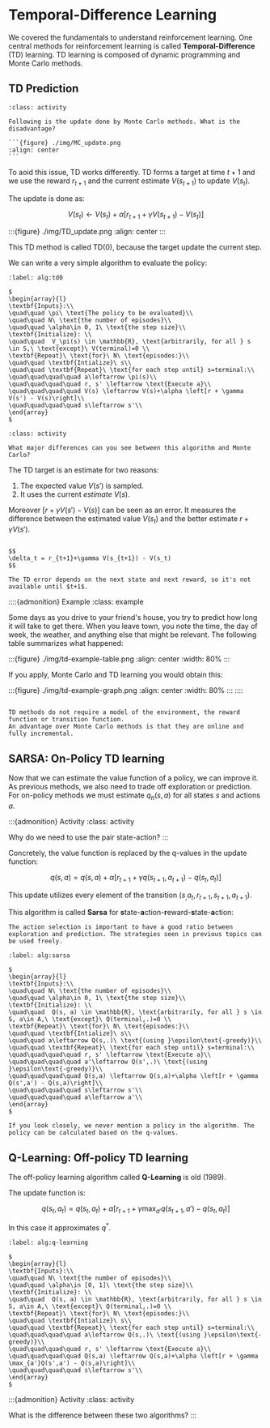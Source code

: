 # Temporal-Difference Learning

We covered the fundamentals to understand reinforcement learning. One central methods for reinforcement learning is called **Temporal-Difference** (TD) learning. TD learning is composed of dynamic programming and Monte Carlo methods.

## TD Prediction

````{admonition} Activity
:class: activity

Following is the update done by Monte Carlo methods. What is the disadvantage?

```{figure} ./img/MC_update.png
:align: center
```
````

To aoid this issue, TD works differently. TD forms a target at time $t+1$ and we use the reward $r_{t+1}$ and the current estimate $V(s_{t+1})$ to update $V(s_{t})$.

The update is done as:

$$
V(s_t) \leftarrow V(s_t) + \alpha\left[ r_{t+1} + \gamma V(s_{t+1}) - V(s_t) \right]
$$

:::{figure} ./img/TD_update.png
:align: center
:::

This TD method is called TD(0), because the target update the current step. 

We can write a very simple algorithm to evaluate the policy:

```{prf:algorithm} Algorithm TD(0)
:label: alg:td0

$
\begin{array}{l}
\textbf{Inputs}:\\
\quad\quad \pi\ \text{The policy to be evaluated}\\
\quad\quad N\ \text{the number of episodes}\\
\quad\quad \alpha\in 0, 1\ \text{the step size}\\
\textbf{Initialize}: \\
\quad\quad  V_\pi(s) \in \mathbb{R}, \text{arbitrarily, for all } s \in S,\ \text{except}\ V(terminal)=0 \\
\textbf{Repeat}\ \text{for}\ N\ \text{episodes:}\\
\quad\quad \textbf{Intialize}\ s\\
\quad\quad \textbf{Repeat}\ \text{for each step until} s=terminal:\\
\quad\quad\quad\quad a\leftarrow \pi(s)\\
\quad\quad\quad\quad r, s' \leftarrow \text{Execute a}\\
\quad\quad\quad\quad V(s) \leftarrow V(s)+\alpha \left[r + \gamma V(s') - V(s)\right]\\
\quad\quad\quad\quad s\leftarrow s'\\
\end{array}
$

```

```{admonition} Activity
:class: activity

What major differences can you see between this algorithm and Monte Carlo?
```

The TD target is an estimate for two reasons:

1. The expected value $V(s')$ is sampled.
2. It uses the current *estimate* $V(s)$.

Moreover $\left[ r + \gamma V(s') - V(s) \right]$ can be seen as an error. It measures the difference between the estimated value $V(s_t)$ and the better estimate $r + \gamma V(s')$.

```{prf:definition} TD error

$$
\delta_t = r_{t+1}+\gamma V(s_{t+1}) - V(s_t)
$$

The TD error depends on the next state and next reward, so it's not available until $t+1$.
```

::::{admonition} Example
:class: example

Some days as you drive to your friend's house, you try to predict how long it will take to get there. When you leave town, you note the time, the day of week, the weather, and anything else that might be relevant. The following table summarizes what happened:

:::{figure} ./img/td-example-table.png
:align: center
:width: 80%
:::

If you apply, Monte Carlo and TD learning you would obtain this:

:::{figure} ./img/td-example-graph.png
:align: center
:width: 80%
:::
::::

```{admonition} What are the advantage of TD learning?

TD methods do not require a model of the environment, the reward function or transition function.
An advantage over Monte Carlo methods is that they are online and fully incremental.
```

## SARSA: On-Policy TD learning

Now that we can estimate the value function of a policy, we can improve it. As previous methods, we also need to trade off exploration or prediction. For on-policy methods we must estimate $q_\pi(s,a)$ for all states $s$ and actions $a$.

:::{admonition} Activity
:class: activity

Why do we need to use the pair state-action?
:::

Concretely, the value function is replaced by the q-values in the update function:

$$
q(s,a) = q(s,a) + \alpha\left[ r_{t+1} + \gamma q(s_{t+1}, a_{t+1}) - q(s_t, a_t) \right]
$$

This update utilizes every element of the transition $(s_,a_t,r_{t+1},s_{t+1},a_{t+1})$.

This algorithm is called **Sarsa** for **s**tate-**a**ction-**r**eward-**s**tate-**a**ction:

```{margin} Action selection
The action selection is important to have a good ratio between exploration and prediction. The strategies seen in previous topics can be used freely.
```

````{prf:algorithm} SARSA
:label: alg:sarsa

$
\begin{array}{l}
\textbf{Inputs}:\\
\quad\quad N\ \text{the number of episodes}\\
\quad\quad \alpha\in 0, 1\ \text{the step size}\\
\textbf{Initialize}: \\
\quad\quad  Q(s, a) \in \mathbb{R}, \text{arbitrarily, for all } s \in S, a\in A,\ \text{except}\ Q(terminal,.)=0 \\
\textbf{Repeat}\ \text{for}\ N\ \text{episodes:}\\
\quad\quad \textbf{Intialize}\ s\\
\quad\quad a\leftarrow Q(s,.)\ \text{(using }\epsilon\text{-greedy)}\\
\quad\quad \textbf{Repeat}\ \text{for each step until} s=terminal:\\
\quad\quad\quad\quad r, s' \leftarrow \text{Execute a}\\
\quad\quad\quad\quad a'\leftarrow Q(s',.)\ \text{(using }\epsilon\text{-greedy)}\\
\quad\quad\quad\quad Q(s,a) \leftarrow Q(s,a)+\alpha \left[r + \gamma Q(s',a') - Q(s,a)\right]\\
\quad\quad\quad\quad s\leftarrow s'\\
\quad\quad\quad\quad a\leftarrow a'\\
\end{array}
$

````

```{important}
If you look closely, we never mention a policy in the algorithm. The policy can be calculated based on the q-values.
```


## Q-Learning: Off-policy TD learning

The off-policy learning algorithm called **Q-Learning** is old (1989).

The update function is:

$$
q(s_t, a_t) = q(s_t, a_t) + \alpha\left[ r_{t+1} + \gamma\max_{a'} q(s_{t+1}, a')- q(s_t, a_t) \right]
$$

In this case it approximates $q^*$.

````{prf:algorithm} Q-Learning
:label: alg:q-learning

$
\begin{array}{l}
\textbf{Inputs}:\\
\quad\quad N\ \text{the number of episodes}\\
\quad\quad \alpha\in [0, 1]\ \text{the step size}\\
\textbf{Initialize}: \\
\quad\quad  Q(s, a) \in \mathbb{R}, \text{arbitrarily, for all } s \in S, a\in A,\ \text{except}\ Q(terminal,.)=0 \\
\textbf{Repeat}\ \text{for}\ N\ \text{episodes:}\\
\quad\quad \textbf{Intialize}\ s\\
\quad\quad \textbf{Repeat}\ \text{for each step until} s=terminal:\\
\quad\quad\quad\quad a\leftarrow Q(s,.)\ \text{(using }\epsilon\text{-greedy)}\\
\quad\quad\quad\quad r, s' \leftarrow \text{Execute a}\\
\quad\quad\quad\quad Q(s,a) \leftarrow Q(s,a)+\alpha \left[r + \gamma \max_{a'}Q(s',a') - Q(s,a)\right]\\
\quad\quad\quad\quad s\leftarrow s'\\
\end{array}
$

````

:::{admonition} Activity
:class: activity

What is the difference between these two algorithms?
:::
